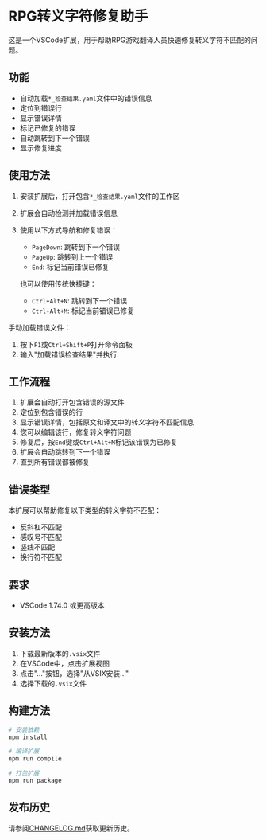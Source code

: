 # RPG转义字符修复助手

这是一个VSCode扩展，用于帮助RPG游戏翻译人员快速修复转义字符不匹配的问题。

## 功能

- 自动加载`*_检查结果.yaml`文件中的错误信息
- 定位到错误行
- 显示错误详情
- 标记已修复的错误
- 自动跳转到下一个错误
- 显示修复进度

## 使用方法

1. 安装扩展后，打开包含`*_检查结果.yaml`文件的工作区
2. 扩展会自动检测并加载错误信息
3. 使用以下方式导航和修复错误：
   - `PageDown`: 跳转到下一个错误
   - `PageUp`: 跳转到上一个错误
   - `End`: 标记当前错误已修复
   
   也可以使用传统快捷键：
   - `Ctrl+Alt+N`: 跳转到下一个错误
   - `Ctrl+Alt+M`: 标记当前错误已修复

手动加载错误文件：
1. 按下`F1`或`Ctrl+Shift+P`打开命令面板
2. 输入"加载错误检查结果"并执行

## 工作流程

1. 扩展会自动打开包含错误的源文件
2. 定位到包含错误的行
3. 显示错误详情，包括原文和译文中的转义字符不匹配信息
4. 您可以编辑该行，修复转义字符问题
5. 修复后，按`End`键或`Ctrl+Alt+M`标记该错误为已修复
6. 扩展会自动跳转到下一个错误
7. 直到所有错误都被修复

## 错误类型

本扩展可以帮助修复以下类型的转义字符不匹配：

- 反斜杠不匹配
- 感叹号不匹配
- 竖线不匹配
- 换行符不匹配

## 要求

- VSCode 1.74.0 或更高版本

## 安装方法

1. 下载最新版本的`.vsix`文件
2. 在VSCode中，点击扩展视图
3. 点击"..."按钮，选择"从VSIX安装..."
4. 选择下载的`.vsix`文件

## 构建方法

```bash
# 安装依赖
npm install

# 编译扩展
npm run compile

# 打包扩展
npm run package
```

## 发布历史

请参阅[CHANGELOG.md](CHANGELOG.md)获取更新历史。 